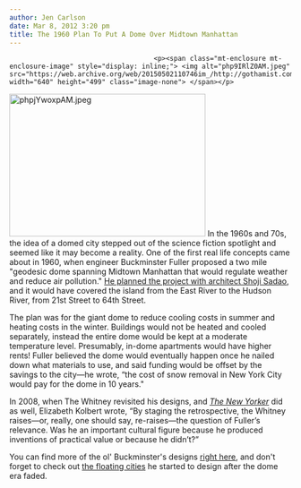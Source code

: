 ```yaml
---
author: Jen Carlson
date: Mar 8, 2012 3:20 pm
title: The 1960 Plan To Put A Dome Over Midtown Manhattan
---
```


	
										<p><span class="mt-enclosure mt-enclosure-image" style="display: inline;"> <img alt="php9IRlZ0AM.jpeg" src="https://web.archive.org/web/20150502110746im_/http://gothamist.com/attachments/arts_jen/php9IRlZ0AM.jpeg" width="640" height="499" class="image-none"> </span></p>

<p><span class="mt-enclosure mt-enclosure-image" style="display: inline;"> <img alt="phpjYwoxpAM.jpeg" src="https://web.archive.org/web/20150502110746im_/http://gothamist.com/attachments/arts_jen/phpjYwoxpAM.jpeg" width="350" height="255" class="image-right"> </span>In the 1960s and 70s, the idea of a domed city stepped out of the science fiction spotlight and seemed like it may become a reality. One of the first real life concepts came about in 1960, when engineer Buckminster Fuller proposed a two mile &quot;geodesic dome spanning Midtown Manhattan that would regulate weather and reduce air pollution.&quot; <a href="https://web.archive.org/web/20150502110746/http://www.princeton.edu/~ecoredux/archive_project03_02.html">He planned the project with architect Shoji Sadao</a>, and it would have covered the island from the East River to the Hudson River, from 21st Street to 64th Street.</p>

<p>The plan was for the giant dome to reduce cooling costs in summer and heating costs in the winter. Buildings would not be heated and cooled separately, instead the entire dome would be kept at a moderate temperature level. Presumably, in-dome apartments would have higher rents! Fuller believed the dome would eventually happen once he nailed down what materials to use, and said funding would be offset by the savings to the city&#x2014;he wrote, &#x201C;the cost of snow removal in New York City would pay for the dome in 10 years.&quot;</p>

<p>In 2008, when The Whitney revisited his designs, and <a href="https://web.archive.org/web/20150502110746/http://www.newyorker.com/online/2008/06/09/slideshow_080609_fuller?slide=7#slide=5"><em>The New Yorker</em></a> did as well, Elizabeth Kolbert wrote, &#x201C;By staging the retrospective, the Whitney raises&#x2014;or, really, one should say, re-raises&#x2014;the question of Fuller&#x2019;s relevance. Was he an important cultural figure because he produced inventions of practical value or because he didn&#x2019;t?&#x201D;</p>

<p>You can find more of the ol&apos; Buckminster&apos;s designs <a href="https://web.archive.org/web/20150502110746/http://arttattler.com/architecturebuckminsterfuller.html">right here</a>, and don&apos;t forget to check out <a href="https://web.archive.org/web/20150502110746/http://a-place-to-stand.blogspot.com/2009/04/buckminster-fullers-40-year-old.html">the floating cities</a> he started to design after the dome era faded.</p>					
										
									
				